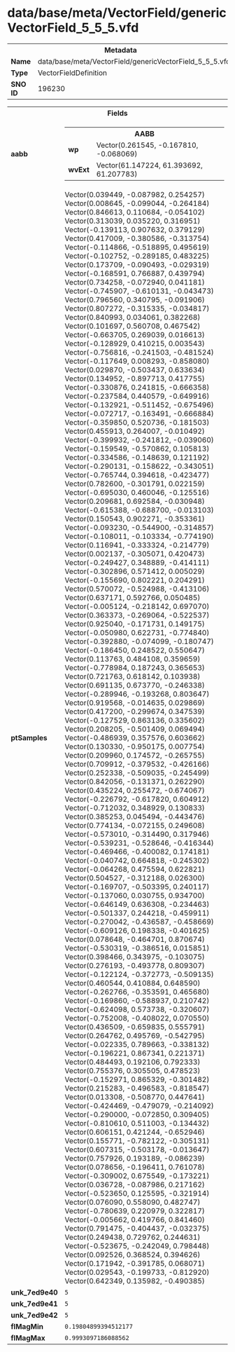 <h1>data/base/meta/VectorField/genericVectorField_5_5_5.vfd</h1><table><tr><th colspan="100%">Metadata</th></tr><tr><td><b>Name</b></td><td>data/base/meta/VectorField/genericVectorField_5_5_5.vfd</td></tr><tr><td><b>Type</b></td><td>VectorFieldDefinition</td></tr><tr><td><b>SNO ID</b></td><td>196230</td></tr></table>

<table><tr><th colspan="100%">Fields</th></tr><tr><td><b>aabb</b></td><td><table><tr><th colspan="100%">AABB</th></tr><tr><td><b>wp</b></td><td>Vector(0.261545, -0.167810, -0.068069)</td></tr><tr><td><b>wvExt</b></td><td>Vector(61.147224, 61.393692, 61.207783)</td></tr></table>

</td></tr><tr><td><b>ptSamples</b></td><td>Vector(0.039449, -0.087982, 0.254257)
Vector(0.008645, -0.099044, -0.264184)
Vector(0.846613, 0.110684, -0.054102)
Vector(0.313039, 0.035220, 0.316951)
Vector(-0.139113, 0.907632, 0.379129)
Vector(0.417009, -0.380586, -0.313754)
Vector(-0.114866, -0.518895, 0.495619)
Vector(-0.102752, -0.289185, 0.483225)
Vector(0.173709, -0.090493, -0.029319)
Vector(-0.168591, 0.766887, 0.439794)
Vector(0.734258, -0.072940, 0.041181)
Vector(-0.745907, -0.610131, -0.043473)
Vector(0.796560, 0.340795, -0.091906)
Vector(0.807272, -0.315335, -0.034817)
Vector(0.840993, 0.034061, 0.382268)
Vector(0.101697, 0.560708, 0.467542)
Vector(-0.663705, 0.269039, 0.016613)
Vector(-0.128929, 0.410215, 0.003543)
Vector(-0.756816, -0.241503, -0.481524)
Vector(-0.117649, 0.008293, -0.858080)
Vector(0.029870, -0.503437, 0.633634)
Vector(0.134952, -0.897713, 0.417755)
Vector(-0.330876, 0.241815, -0.666358)
Vector(-0.237584, 0.440579, -0.649916)
Vector(-0.132921, -0.511452, -0.675496)
Vector(-0.072717, -0.163491, -0.666884)
Vector(-0.359850, 0.520736, -0.181503)
Vector(0.455913, 0.264007, -0.010492)
Vector(-0.399932, -0.241812, -0.039060)
Vector(-0.159549, -0.570862, 0.105813)
Vector(-0.334586, -0.148639, 0.121192)
Vector(-0.290131, -0.158622, -0.343051)
Vector(-0.765744, 0.394618, -0.423477)
Vector(0.782600, -0.301791, 0.022159)
Vector(-0.695030, 0.460046, -0.125516)
Vector(0.209681, 0.692584, -0.030948)
Vector(-0.615388, -0.688700, -0.013103)
Vector(0.150543, 0.902271, -0.353361)
Vector(-0.093230, -0.544900, -0.314857)
Vector(-0.108011, -0.103334, -0.774190)
Vector(0.116941, -0.333324, -0.214779)
Vector(0.002137, -0.305071, 0.420473)
Vector(-0.249427, 0.348889, -0.414111)
Vector(-0.302896, 0.571412, 0.005029)
Vector(-0.155690, 0.802221, 0.204291)
Vector(0.570072, -0.524988, -0.413106)
Vector(0.637171, 0.592766, 0.050485)
Vector(-0.005124, -0.218142, 0.697070)
Vector(0.363373, -0.269064, -0.522537)
Vector(0.925040, -0.171731, 0.149175)
Vector(-0.050980, 0.622731, -0.774840)
Vector(-0.392880, -0.074099, -0.180747)
Vector(-0.186450, 0.248522, 0.550647)
Vector(0.113763, 0.484108, 0.359659)
Vector(-0.778984, 0.187243, 0.365653)
Vector(0.721763, 0.618142, 0.103938)
Vector(0.691135, 0.673770, -0.246338)
Vector(-0.289946, -0.193268, 0.803647)
Vector(0.919568, -0.014635, 0.029869)
Vector(0.417200, -0.299674, 0.347539)
Vector(-0.127529, 0.863136, 0.335602)
Vector(0.208205, -0.501409, 0.069494)
Vector(-0.486939, 0.357576, 0.603662)
Vector(0.130330, -0.950175, 0.007754)
Vector(0.209960, 0.174572, -0.265755)
Vector(0.709912, -0.379532, -0.426166)
Vector(0.252338, -0.509035, -0.245499)
Vector(0.842056, -0.131371, 0.262290)
Vector(0.435224, 0.255472, -0.674067)
Vector(-0.226792, -0.617820, 0.604912)
Vector(-0.712032, 0.348929, 0.130833)
Vector(0.385253, 0.045494, -0.443476)
Vector(0.774134, -0.072155, 0.249608)
Vector(-0.573010, -0.314490, 0.317946)
Vector(-0.539231, -0.528646, -0.416344)
Vector(-0.469466, -0.400082, 0.174181)
Vector(-0.040742, 0.664818, -0.245302)
Vector(-0.064268, 0.475594, 0.622821)
Vector(0.504527, -0.312188, 0.026300)
Vector(-0.169707, -0.503395, 0.240117)
Vector(-0.137060, 0.030755, 0.934700)
Vector(-0.646149, 0.636308, -0.234463)
Vector(-0.501337, 0.244218, -0.459911)
Vector(-0.270042, -0.436587, -0.458669)
Vector(-0.609126, 0.198338, -0.401625)
Vector(0.078648, -0.464701, 0.870674)
Vector(-0.530319, -0.386516, 0.015851)
Vector(0.398466, 0.343975, -0.103075)
Vector(0.276193, -0.493778, 0.809307)
Vector(-0.122124, -0.372773, -0.509135)
Vector(0.460544, 0.410884, 0.648590)
Vector(-0.262766, -0.353591, 0.465680)
Vector(-0.169860, -0.588937, 0.210742)
Vector(-0.624098, 0.573738, -0.320607)
Vector(-0.752008, -0.408022, 0.070550)
Vector(0.436509, -0.659835, 0.555791)
Vector(0.264762, 0.495769, -0.542795)
Vector(-0.022335, 0.789663, -0.338132)
Vector(-0.196221, 0.867341, 0.221371)
Vector(0.484493, 0.192106, 0.792333)
Vector(0.755376, 0.305505, 0.478523)
Vector(-0.152971, 0.865329, -0.301482)
Vector(0.215283, -0.496583, -0.818547)
Vector(0.013308, -0.508770, 0.447641)
Vector(-0.424469, -0.479079, -0.214092)
Vector(-0.290000, -0.072850, 0.309405)
Vector(-0.810610, 0.511003, -0.134432)
Vector(0.606151, 0.421244, -0.652946)
Vector(0.155771, -0.782122, -0.305131)
Vector(0.607315, -0.503178, -0.013647)
Vector(0.757926, 0.193189, -0.086239)
Vector(0.078656, -0.196411, 0.761078)
Vector(-0.309002, 0.675549, -0.173221)
Vector(0.036728, -0.087986, 0.217162)
Vector(-0.523650, 0.125595, -0.321914)
Vector(0.076090, 0.558090, 0.482747)
Vector(-0.780639, 0.220979, 0.322817)
Vector(-0.005662, 0.419766, 0.841460)
Vector(0.791475, -0.404437, -0.032375)
Vector(0.249438, 0.729762, 0.244631)
Vector(-0.523675, -0.242049, 0.798448)
Vector(0.092526, 0.368524, 0.394626)
Vector(0.171942, -0.391785, 0.068071)
Vector(0.029543, -0.199733, -0.812920)
Vector(0.642349, 0.135982, -0.490385)
</td></tr><tr><td><b>unk_7ed9e40</b></td><td><code>5</code></td></tr><tr><td><b>unk_7ed9e41</b></td><td><code>5</code></td></tr><tr><td><b>unk_7ed9e42</b></td><td><code>5</code></td></tr><tr><td><b>flMagMin</b></td><td><code>0.19804899394512177</code></td></tr><tr><td><b>flMagMax</b></td><td><code>0.9993097186088562</code></td></tr></table>

